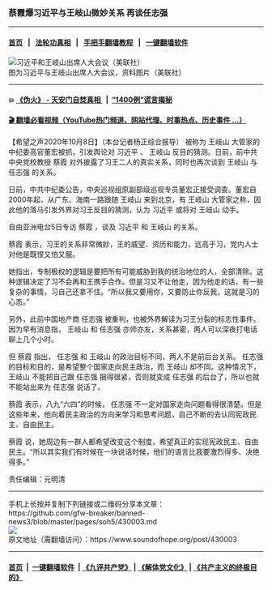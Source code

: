 ### 蔡霞爆习近平与王岐山微妙关系 再谈任志强
------------------------

#### [首页](https://github.com/gfw-breaker/banned-news3/blob/master/README.md) &nbsp;&nbsp;|&nbsp;&nbsp; [法轮功真相](https://github.com/begood0513/basic/blob/master/README.md)  &nbsp;&nbsp;|&nbsp;&nbsp; [手把手翻墙教程](https://github.com/gfw-breaker/guides/wiki)  &nbsp;&nbsp;|&nbsp;&nbsp; [一键翻墙软件](https://github.com/gfw-breaker/nogfw/blob/master/README.md)  



<div><img alt="习近平和王岐山出席人大会议（美联社）" src="https://img.soundofhope.org/2020-04/wuhanfeiyan_2020-04-21_2-1587474059101.jpeg"/>
<br/><figcaption class="caption">
 图为习近平与王岐山出席人大会议，资料图片（美联社）
</figcaption></div><hr/>

#### 💥 [《伪火》 - 天安门自焚真相 ](http://158.247.195.190:10000/videos/blog/weihuo.html)&nbsp; |&nbsp; [“1400例”谎言揭秘  ](http://158.247.195.190:10000/videos/blog/jiexi1400.html)

#### [ 🎬  翻墙必看视频（YouTube热门频道、网站代理、时事热点、历史事件 ...）](https://github.com/gfw-breaker/links/blob/master/banned.md)

<div><div class="Content__Wrapper sc-1bvya0-0 grZQxZ">
 <p class="meta-top">
  <span class="meta">
   【希望之声2020年10月8日】（本台记者杨正综合报导）
  </span>
  被称为
  <ok href="/term/9609">
   王岐山
  </ok>
  大管家的中纪委高官董宏被抓，引发舆论对
  <ok href="/term/1063">
   习近平
  </ok>
  、
  <ok href="/term/9609">
   王岐山
  </ok>
  反目的猜测。日前，前中共中央党校教授
  <ok href="/term/295875">
   蔡霞
  </ok>
  对外披露了习王二人的真实关系，同时也再次谈到
  <ok href="/term/9609">
   王岐山
  </ok>
  与
  <ok href="/term/18087">
   任志强
  </ok>
  的关系。
 </p>
 <p>
  日前，中共中纪委公告，中央巡视组原副部级巡视专员董宏正接受调查。董宏自2000年起，从广东、海南一路跟随
  <ok href="/term/9609">
   王岐山
  </ok>
  来到北京，有
  <ok href="/term/9609">
   王岐山
  </ok>
  大管家之称，因此他的落马引发外界对习王反目的猜测，认为
  <ok href="/term/1063">
   习近平
  </ok>
  或将对
  <ok href="/term/9609">
   王岐山
  </ok>
  动手。
 </p>
 <div class="AD_Embed__Wrap-sc-1xslmin-0 igMuqX module desktop">
  <div>
  </div>
 </div>
 <p>
  自由亚洲电台5日专访
  <ok href="/term/295875">
   蔡霞
  </ok>
  ，谈及
  <ok href="/term/1063">
   习近平
  </ok>
  和
  <ok href="/term/9609">
   王岐山
  </ok>
  的关系。
 </p>
 <p>
  <ok href="/term/295875">
   蔡霞
  </ok>
  表示，习王的关系非常微妙，王的威望、资历和能力，远高于习，党内人士对他是既恨又怕又服。
 </p>
 <p>
  她指出，专制极权的逻辑是要把所有可能威胁到我的统治地位的人，全部清除。这种逻辑决定了习不会再和王携手合作。但是习又不让他走，因为他走的话，有一些复杂的事情，习自己还拿不住。“所以我又要用你，又要防止你反我，这就是习的心态。”
 </p>
 <p>
  另外，此前中国地产商
  <ok href="/term/18087">
   任志强
  </ok>
  被重判，也被外界解读为习王分裂的标志性事件。因为早有消息指，
  <ok href="/term/9609">
   王岐山
  </ok>
  和
  <ok href="/term/18087">
   任志强
  </ok>
  亦师亦友，关系甚密，两人可以深夜打电话聊上几个小时。
 </p>
 <p>
  但
  <ok href="/term/295875">
   蔡霞
  </ok>
  指出，
  <ok href="/term/18087">
   任志强
  </ok>
  和
  <ok href="/term/9609">
   王岐山
  </ok>
  的政治目标不同，两人不是前后台关系。
  <ok href="/term/18087">
   任志强
  </ok>
  的目标和目的，是希望整个国家走向民主政治，而
  <ok href="/term/9609">
   王岐山
  </ok>
  却不同。这种情况下，
  <ok href="/term/9609">
   王岐山
  </ok>
  不能把自己跟
  <ok href="/term/18087">
   任志强
  </ok>
  捆得很紧，否则就变成
  <ok href="/term/18087">
   任志强
  </ok>
  的后台了，所以也就不能站出来为
  <ok href="/term/18087">
   任志强
  </ok>
  说话了。
 </p>
 <p>
  <ok href="/term/295875">
   蔡霞
  </ok>
  表示，八九“六四”的时候，
  <ok href="/term/18087">
   任志强
  </ok>
  不一定对国家走向问题看得很清楚。但是这些年来，他向着民主政治的方向来学习和思考问题，自己不断的去认同宪政民主、自由民主。
 </p>
 <p>
  <ok href="/term/295875">
   蔡霞
  </ok>
  说，她周边有一群人都希望改变这个制度，希望真正的实现宪政民主、自由民主。“所以其实我们有时候在一块说话时候，他们的语言比我要激烈得多、决绝得多。”
 </p>
 <p class="meta-btm">
  责任编辑：元明清
 </p>
</div>
</div>
<hr/>
手机上长按并复制下列链接或二维码分享本文章：<br/>
https://github.com/gfw-breaker/banned-news3/blob/master/pages/soh5/430003.md <br/>
<a href='https://github.com/gfw-breaker/banned-news3/blob/master/pages/soh5/430003.md'><img src='https://github.com/gfw-breaker/banned-news3/blob/master/pages/soh5/430003.md.png'/></a> <br/>
原文地址（需翻墙访问）：https://www.soundofhope.org/post/430003


------------------------
#### [首页](https://github.com/gfw-breaker/banned-news3/blob/master/README.md) &nbsp;|&nbsp; [一键翻墙软件](https://github.com/gfw-breaker/nogfw/blob/master/README.md) &nbsp;| [《九评共产党》](https://github.com/gfw-breaker/9ping.md/blob/master/README.md#九评之一评共产党是什么) | [《解体党文化》](https://github.com/gfw-breaker/jtdwh.md/blob/master/README.md) | [《共产主义的终极目的》](https://github.com/gfw-breaker/gczydzjmd.md/blob/master/README.md)


<img src='http://gfw-breaker.win/banned-news3/pages/soh5/430003.md' width='0px' height='0px'/>